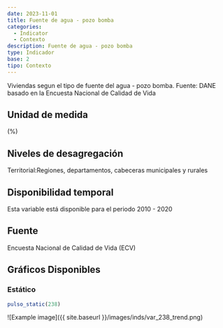 ```yaml
---
date: 2023-11-01
title: Fuente de agua - pozo bomba
categories:
  - Indicator
  - Contexto
description: Fuente de agua - pozo bomba
type: Indicador
base: 2
tipo: Contexto
--- 
```


Viviendas segun el tipo de fuente del agua - pozo bomba.
Fuente: DANE basado en la Encuesta Nacional de Calidad de Vida

## Unidad de medida
(%)

## Niveles de desagregación
Territorial:Regiones, departamentos, cabeceras municipales y rurales

## Disponibilidad temporal
Esta variable está disponible para el periodo 2010 - 2020

## Fuente
Encuesta Nacional de Calidad de Vida (ECV)

## Gráficos Disponibles

### Estático

``` R
pulso_static(238)
```

![Example image]({{ site.baseurl }}/images/inds/var_238_trend.png)